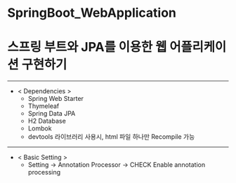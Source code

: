 # SpringBoot_WebApplication

# 스프링 부트와 JPA를 이용한 웹 어플리케이션 구현하기

----
+ < Dependencies >      
  + Spring Web Starter
  + Thymeleaf
  + Spring Data JPA
  + H2 Database
  + Lombok
  + devtools 라이브러리 사용시, html 파일 하나만 Recompile 가능
    
----
 + < Basic Setting >
    + Setting -> Annotation Processor -> CHECK Enable annotation processing
    
    
